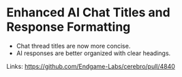 # Enhanced AI Chat Titles and Response Formatting

*   Chat thread titles are now more concise.
*   AI responses are better organized with clear headings.

Links:
https://github.com/Endgame-Labs/cerebro/pull/4840

